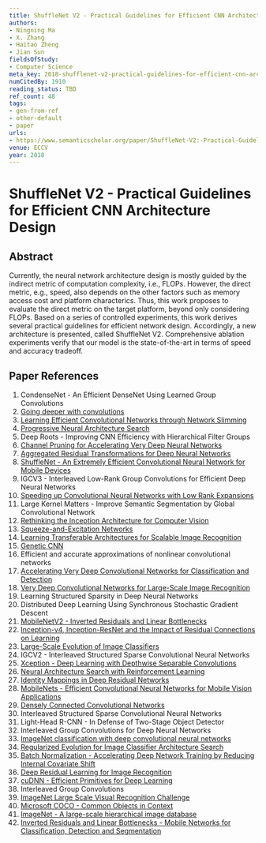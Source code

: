 ```yaml
---
title: ShuffleNet V2 - Practical Guidelines for Efficient CNN Architecture Design
authors:
- Ningning Ma
- X. Zhang
- Haitao Zheng
- Jian Sun
fieldsOfStudy:
- Computer Science
meta_key: 2018-shufflenet-v2-practical-guidelines-for-efficient-cnn-architecture-design
numCitedBy: 1910
reading_status: TBD
ref_count: 48
tags:
- gen-from-ref
- other-default
- paper
urls:
- https://www.semanticscholar.org/paper/ShuffleNet-V2:-Practical-Guidelines-for-Efficient-Ma-Zhang/c02b909a514af6b9255315e2d50112845ca5ed0e?sort=total-citations
venue: ECCV
year: 2018
---
```


# ShuffleNet V2 - Practical Guidelines for Efficient CNN Architecture Design

## Abstract

Currently, the neural network architecture design is mostly guided by the indirect metric of computation complexity, i.e., FLOPs. However, the direct metric, e.g., speed, also depends on the other factors such as memory access cost and platform characterics. Thus, this work proposes to evaluate the direct metric on the target platform, beyond only considering FLOPs. Based on a series of controlled experiments, this work derives several practical guidelines for efficient network design. Accordingly, a new architecture is presented, called ShuffleNet V2. Comprehensive ablation experiments verify that our model is the state-of-the-art in terms of speed and accuracy tradeoff.

## Paper References

1. CondenseNet - An Efficient DenseNet Using Learned Group Convolutions
2. [Going deeper with convolutions](2015-going-deeper-with-convolutions.md)
3. [Learning Efficient Convolutional Networks through Network Slimming](2017-learning-efficient-convolutional-networks-through-network-slimming.md)
4. [Progressive Neural Architecture Search](2018-progressive-neural-architecture-search.md)
5. Deep Roots - Improving CNN Efficiency with Hierarchical Filter Groups
6. [Channel Pruning for Accelerating Very Deep Neural Networks](2017-channel-pruning-for-accelerating-very-deep-neural-networks.md)
7. [Aggregated Residual Transformations for Deep Neural Networks](2017-aggregated-residual-transformations-for-deep-neural-networks.md)
8. [ShuffleNet - An Extremely Efficient Convolutional Neural Network for Mobile Devices](2018-shufflenet-an-extremely-efficient-convolutional-neural-network-for-mobile-devices.md)
9. IGCV3 - Interleaved Low-Rank Group Convolutions for Efficient Deep Neural Networks
10. [Speeding up Convolutional Neural Networks with Low Rank Expansions](2014-speeding-up-convolutional-neural-networks-with-low-rank-expansions.md)
11. Large Kernel Matters - Improve Semantic Segmentation by Global Convolutional Network
12. [Rethinking the Inception Architecture for Computer Vision](2016-rethinking-the-inception-architecture-for-computer-vision.md)
13. [Squeeze-and-Excitation Networks](2020-squeeze-and-excitation-networks.md)
14. [Learning Transferable Architectures for Scalable Image Recognition](2018-learning-transferable-architectures-for-scalable-image-recognition.md)
15. [Genetic CNN](2017-genetic-cnn.md)
16. Efficient and accurate approximations of nonlinear convolutional networks
17. [Accelerating Very Deep Convolutional Networks for Classification and Detection](2016-accelerating-very-deep-convolutional-networks-for-classification-and-detection.md)
18. [Very Deep Convolutional Networks for Large-Scale Image Recognition](2015-very-deep-convolutional-networks-for-large-scale-image-recognition.md)
19. Learning Structured Sparsity in Deep Neural Networks
20. Distributed Deep Learning Using Synchronous Stochastic Gradient Descent
21. [MobileNetV2 - Inverted Residuals and Linear Bottlenecks](2018-mobilenetv2-inverted-residuals-and-linear-bottlenecks.md)
22. [Inception-v4, Inception-ResNet and the Impact of Residual Connections on Learning](2017-inception-v4-inception-resnet-and-the-impact-of-residual-connections-on-learning.md)
23. [Large-Scale Evolution of Image Classifiers](2017-large-scale-evolution-of-image-classifiers.md)
24. IGCV$2$ - Interleaved Structured Sparse Convolutional Neural Networks
25. [Xception - Deep Learning with Depthwise Separable Convolutions](2017-xception-deep-learning-with-depthwise-separable-convolutions.md)
26. [Neural Architecture Search with Reinforcement Learning](2017-neural-architecture-search-with-reinforcement-learning.md)
27. [Identity Mappings in Deep Residual Networks](2016-identity-mappings-in-deep-residual-networks.md)
28. [MobileNets - Efficient Convolutional Neural Networks for Mobile Vision Applications](2017-mobilenets-efficient-convolutional-neural-networks-for-mobile-vision-applications.md)
29. [Densely Connected Convolutional Networks](2017-densely-connected-convolutional-networks.md)
30. Interleaved Structured Sparse Convolutional Neural Networks
31. Light-Head R-CNN - In Defense of Two-Stage Object Detector
32. Interleaved Group Convolutions for Deep Neural Networks
33. [ImageNet classification with deep convolutional neural networks](2012-imagenet-classification-with-deep-convolutional-neural-networks.md)
34. [Regularized Evolution for Image Classifier Architecture Search](2019-regularized-evolution-for-image-classifier-architecture-search.md)
35. [Batch Normalization - Accelerating Deep Network Training by Reducing Internal Covariate Shift](2015-batch-normalization-accelerating-deep-network-training-by-reducing-internal-covariate-shift.md)
36. [Deep Residual Learning for Image Recognition](2016-deep-residual-learning-for-image-recognition.md)
37. [cuDNN - Efficient Primitives for Deep Learning](2014-cudnn-efficient-primitives-for-deep-learning.md)
38. Interleaved Group Convolutions
39. [ImageNet Large Scale Visual Recognition Challenge](2015-imagenet-large-scale-visual-recognition-challenge.md)
40. [Microsoft COCO - Common Objects in Context](2014-microsoft-coco-common-objects-in-context.md)
41. [ImageNet - A large-scale hierarchical image database](2009-imagenet-a-large-scale-hierarchical-image-database.md)
42. [Inverted Residuals and Linear Bottlenecks - Mobile Networks for Classification, Detection and Segmentation](2018-inverted-residuals-and-linear-bottlenecks-mobile-networks-for-classification-detection-and-segmentation.md)
